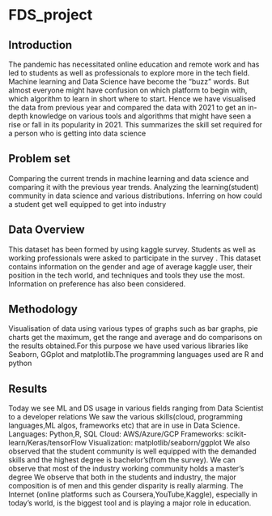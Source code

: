 # FDS_project

## Introduction
The pandemic has necessitated online education and remote work and has led to students as well as professionals to explore more in the tech field. Machine learning and Data Science have become the “buzz” words. But almost everyone might have confusion on which platform to begin with, which algorithm to learn in short where to start. Hence we have visualised the data from previous year and compared the data with 2021 to get an in-depth knowledge on various tools and algorithms that might have seen a rise or fall in its popularity in 2021. This summarizes the skill set required for a person who is getting into data science

## Problem set
Comparing the current trends in machine learning and data science and comparing it with the previous year trends.
Analyzing the learning(student) community in data science and various distributions.
Inferring on how could a student get well equipped to get into industry

## Data Overview
This dataset has been formed by using kaggle survey. Students as well as working professionals were asked to participate in the survey . This dataset contains information on the gender and age of average kaggle user, their position in the tech world, and techniques and tools they use the most. Information on preference has also been considered.

## Methodology
Visualisation of data using various types of graphs such as bar graphs, pie charts get the maximum, get the range and average and do comparisons on the results obtained.For this purpose we have used various libraries like Seaborn, GGplot and matplotlib.The programming languages used are R and python

## Results
Today we see ML and DS usage in various fields ranging from Data Scientist to a developer relations
We saw the various skills(cloud, programming languages,ML algos, frameworks etc) that are in use in Data Science. 
Languages: Python,R, SQL
Cloud: AWS/Azure/GCP
Frameworks: scikit-learn/Keras/tensorFlow
Visualization: matplotlib/seaborn/ggplot
We also observed that the student community is well equipped with the demanded skills and the highest degree is bachelor’s(from the survey). 
We can observe that most of the industry working community holds a master’s degree
We observe that both in the students and industry, the major composition is of men and this gender disparity is really alarming.
The Internet (online platforms such as Coursera,YouTube,Kaggle), especially in today’s world, is the biggest tool and is playing a major role in education.
